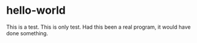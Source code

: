 # hello-world

This is a test.  This is only test.  Had this been a real program, it would have done something.
